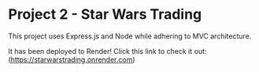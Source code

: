 # Project 2 - Star Wars Trading

This project uses Express.js and Node while adhering to MVC architecture. 

It has been deployed to Render! Click this link to check it out: (https://starwarstrading.onrender.com)
